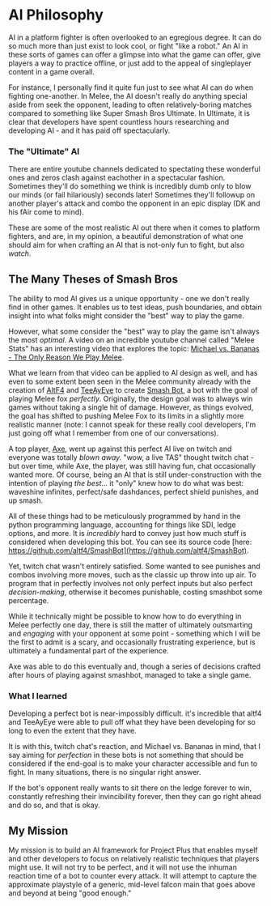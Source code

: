 # AI Philosophy

AI in a platform fighter is often overlooked to an egregious degree. It can do so much more than just exist to look cool, or fight "like a robot." An AI in these sorts of games can offer a glimpse into what the game can offer, give players a way to practice offline, or just add to the appeal of singleplayer content in a game overall.

For instance, I personally find it quite fun just to see what AI can do when fighting one-another. In Melee, the AI doesn't really do anything special aside from seek the opponent, leading to often relatively-boring matches compared to something like Super Smash Bros Ultimate. In Ultimate, it is clear that developers have spent countless hours researching and developing AI - and it has paid off spectacularly.

### The "Ultimate" AI

There are entire youtube channels dedicated to spectating these wonderful ones and zeros clash against eachother in a spectacular fashion. Sometimes they'll do something we think is incredibly dumb only to blow our minds (or fail hilariously) seconds later! Sometimes they'll followup on another player's attack and combo the opponent in an epic display (DK and his fAir come to mind).

These are some of the most realistic AI out there when it comes to platform fighters, and are, in my opinion, a beautiful demonstration of what one should aim for when crafting an AI that is not-only fun to fight, but also *watch*.

## The Many Theses of Smash Bros

The ability to mod AI gives us a unique opportunity - one we don't really find in other games. It enables us to test ideas, push boundaries, and obtain insight into what folks might consider the "best" way to play the game.

However, what some consider the "best" way to play the game isn't always the most *optimal*. A video on an incredible youtube channel called "Melee Stats" has an interesting video that explores the topic: [Michael vs. Bananas - The Only Reason We Play Melee](https://www.youtube.com/watch?v=z8llYT7KGdI).

What we learn from that video can be applied to AI design as well, and has even to some extent been seen in the Melee community already with the creation of [AltF4](https://twitter.com/2600AltF4) and [TeeAyEye](https://twitter.com/TeeAyEye) to create [Smash Bot](https://twitter.com/SmashBotMelee), a bot with the goal of playing Melee fox *perfectly*. Originally, the design goal was to always win games without taking a single hit of damage. However, as things evolved, the goal has shifted to pushing Melee Fox to its limits in a slightly more realistic manner (note: I cannot speak for these really cool developers, I'm just going off what I remember from one of our conversations).

A top player, [Axe](https://twitter.com/TempoAxe), went up against this perfect AI live on twitch and everyone was totally *blown away.* "wow, a live TAS" thought twitch chat - but over time, while Axe, the player, was still having fun, chat occasionally wanted more. Of course, being an AI that is still under-construction with the intention of playing *the best*... it "only" knew how to do what was best: waveshine infinites, perfect/safe dashdances, perfect shield punishes, and up smash.

All of these things had to be meticulously programmed by hand in the python programming language, accounting for things like SDI, ledge options, and more. It is *incredibly* hard to convey just how much stuff is considered when developing this bot. You can see its source code [here: https://github.com/altf4/SmashBot](https://github.com/altf4/SmashBot).

Yet, twitch chat wasn't entirely satisfied. Some wanted to see punishes and combos involving more moves, such as the classic up throw into up air. To program that in perfectly involves not only perfect inputs but also perfect *decision-making*, otherwise it becomes punishable, costing smashbot some percentage.

While it technically might be possible to know how to do everything in Melee perfectly one day, there is still the matter of ultimately outsmarting and *engaging* with your opponent at some point - something which I will be the first to admit is a scary, and occasionally frustrating experience, but is ultimately a fundamental part of the experience.

Axe was able to do this eventually and, though a series of decisions crafted after hours of playing against smashbot, managed to take a single game.

### What I learned

Developing a perfect bot is near-impossibly difficult. it's incredible that altf4 and TeeAyEye were able to pull off what they have been developing for so long to even the extent that they have.

It is with this, twitch chat's reaction, and Michael vs. Bananas in mind, that I say aiming for *perfection* in these bots is not something that should be considered if the end-goal is to make your character accessible and fun to fight. In many situations, there is no singular right answer.

If the bot's opponent really wants to sit there on the ledge forever to win, constantly refreshing their invincibility forever, then they can go right ahead and do so, and that is okay.

## My Mission

My mission is to build an AI framework for Project Plus that enables myself and other developers to focus on relatively realistic techniques that players might use. It will not try to be perfect, and it will not use the inhuman reaction time of a bot to counter every attack. It will attempt to capture the approximate playstyle of a generic, mid-level falcon main that goes above and beyond at being "good enough."